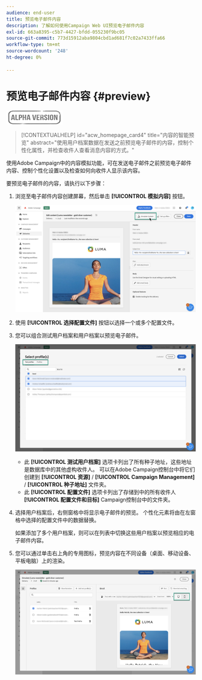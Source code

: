```yaml
---
audience: end-user
title: 预览电子邮件内容
description: 了解如何使用Campaign Web UI预览电子邮件内容
exl-id: 663a8395-c5b7-4427-bfdd-055230f9bc05
source-git-commit: 773d15912aba9804cbd1ad681f7c02a7433ffa66
workflow-type: tm+mt
source-wordcount: '248'
ht-degree: 0%

---
```


# 预览电子邮件内容 {#preview}

![](../assets/do-not-localize/badge.png)

>[!CONTEXTUALHELP]
>id="acw_homepage_card4"
>title="内容的智能预览"
>abstract="使用用户档案数据在发送之前预览电子邮件的内容，控制个性化属性，并检查收件人查看消息内容的方式。"

使用Adobe Campaign中的内容模拟功能，可在发送电子邮件之前预览电子邮件内容、控制个性化设置以及检查如何向收件人显示该内容。

要预览电子邮件的内容，请执行以下步骤：

1. 浏览至电子邮件内容创建屏幕，然后单击 **[!UICONTROL 模拟内容]** 按钮。

   ![](assets/simulate.png)

1. 使用 **[!UICONTROL 选择配置文件]** 按钮以选择一个或多个配置文件。
1. 您可以组合测试用户档案和用户档案以预览电子邮件。

   ![](assets/preview-profile.png)

   * 此 **[!UICONTROL 测试用户档案]** 选项卡列出了所有种子地址，这些地址是数据库中的其他虚构收件人。 可以在Adobe Campaign控制台中将它们创建到 **[!UICONTROL 资源]** / **[!UICONTROL Campaign Management]** / **[!UICONTROL 种子地址]** 文件夹。
   * 此 **[!UICONTROL 配置文件]** 选项卡列出了存储到中的所有收件人 **[!UICONTROL 配置文件和目标]** Campaign控制台中的文件夹。

1. 选择用户档案后，右侧窗格中将显示电子邮件的预览。 个性化元素将由在左窗格中选择的配置文件中的数据替换。

   如果添加了多个用户档案，则可以在列表中切换这些用户档案以预览相应的电子邮件内容。

1. 您可以通过单击右上角的专用图标，预览内容在不同设备（桌面、移动设备、平板电脑）上的渲染。

   ![](assets/preview.png)


